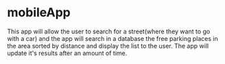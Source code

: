 # mobileApp
This app will allow the user to search for a street(where they want to go with a car) and the app will search in a database the free parking places in the area sorted by distance and display the list to the user. The app will update it's results after an amount of time.
